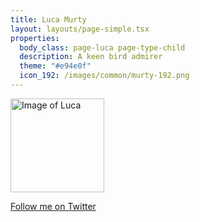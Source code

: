 ```yaml
---
title: Luca Murty
layout: layouts/page-simple.tsx
properties:
  body_class: page-luca page-type-child
  description: A keen bird admirer
  theme: "#e94e0f"
  icon_192: /images/common/murty-192.png
---
```


<img alt="Image of Luca" height="150" width="150" src="/images/luca/luca-murty_2023.jpg" class="avatar-image">

[Follow me on Twitter](https://twitter.com/lucamurty)
